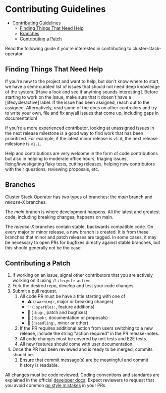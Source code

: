 # Contributing Guidelines
<!-- START doctoc generated TOC please keep comment here to allow auto update -->
<!-- DON'T EDIT THIS SECTION, INSTEAD RE-RUN doctoc TO UPDATE -->

- [Contributing Guidelines](#contributing-guidelines)
  - [Finding Things That Need Help](#finding-things-that-need-help)
  - [Branches](#branches)
  - [Contributing a Patch](#contributing-a-patch)

<!-- END doctoc generated TOC please keep comment here to allow auto update -->

Read the following guide if you're interested in contributing to cluster-stack-operator.

## Finding Things That Need Help

If you're new to the project and want to help, but don't know where to start, we have a semi-curated list of issues that should not need deep knowledge of the system. [Have a look and see if anything sounds interesting].
Before starting to work on the issue, make sure that it doesn't have a [lifecycle/active] label. If the issue has been assigned, reach out to the assignee.
Alternatively, read some of the docs on other controllers and try to write your own, file and fix any/all issues that come up, including gaps in documentation!

If you're a more experienced contributor, looking at unassigned issues in the next release milestone is a good way to find work that has been prioritized. For example, if the latest minor release is `v1.0`, the next release milestone is `v1.1`.

Help and contributions are very welcome in the form of code contributions but also in helping to moderate office hours, triaging issues, fixing/investigating flaky tests, cutting releases, helping new contributors with their questions, reviewing proposals, etc.


## Branches

Cluster Stack Operator has two types of branches: the *main* branch and
*release-X* branches.

The *main* branch is where development happens. All the latest and
greatest code, including breaking changes, happens on main.

The *release-X* branches contain stable, backwards compatible code. On every
major or minor release, a new branch is created. It is from these
branches that minor and patch releases are tagged. In some cases, it may
be necessary to open PRs for bugfixes directly against stable branches, but
this should generally not be the case.

## Contributing a Patch

1. If working on an issue, signal other contributors that you are actively working on it using `/lifecycle active`.
2. Fork the desired repo, develop and test your code changes.
3. Submit a pull request.
    1.  All code PR must be have a title starting with one of
        - ⚠️ (`:warning:`, major or breaking changes)
        - ✨ (`:sparkles:`, feature additions)
        - 🐛 (`:bug:`, patch and bugfixes)
        - 📖 (`:book:`, documentation or proposals)
        - 🌱 (`:seedling:`, minor or other)
    2. If the PR requires additional action from users switching to a new release, include the string "action required" in the PR release-notes.
    3. All code changes must be covered by unit tests and E2E tests.
    4. All new features should come with user documentation.
4. Once the PR has been reviewed and is ready to be merged, commits should be.
    1. Ensure that commit message(s) are be meaningful and commit history is readable.

All changes must be code reviewed. Coding conventions and standards are explained in the official [developer docs](https://github.com/kubernetes/community/tree/master/contributors/devel). Expect reviewers to request that you avoid common [go style mistakes](https://github.com/golang/go/wiki/CodeReviewComments) in your PRs.
